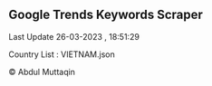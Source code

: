 

## Google Trends Keywords Scraper 
 
Last Update 26-03-2023 , 18:51:29

Country List :
VIETNAM.json



© Abdul Muttaqin 
